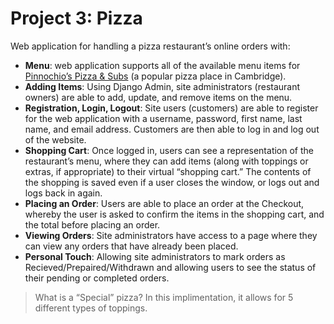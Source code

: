 # Project 3: Pizza

Web application for handling a pizza restaurant’s online orders with:
- **Menu**: web application supports all of the available menu items for [Pinnochio’s Pizza & Subs](http://www.pinocchiospizza.net/menu.html) (a popular pizza place in Cambridge).
- **Adding Items**: Using Django Admin, site administrators (restaurant owners) are able to add, update, and remove items on the menu.
- **Registration, Login, Logout**: Site users (customers) are able to register for the web application with a username, password, first name, last name, and email address. Customers are then able to log in and log out of the website.
- **Shopping Cart**: Once logged in, users can see a representation of the restaurant’s menu, where they can add items (along with toppings or extras, if appropriate) to their virtual “shopping cart.” The contents of the shopping is saved even if a user closes the window, or logs out and logs back in again.
- **Placing an Order**: Users are able to place an order at the Checkout, whereby the user is asked to confirm the items in the shopping cart, and the total before placing an order.
- **Viewing Orders**: Site administrators have access to a page where they can view any orders that have already been placed.
- **Personal Touch**: Allowing site administrators to mark orders as Recieved/Prepaired/Withdrawn and allowing users to see the status of their pending or completed orders.

>What is a “Special” pizza? In this implimentation, it allows for 5 different types of toppings.